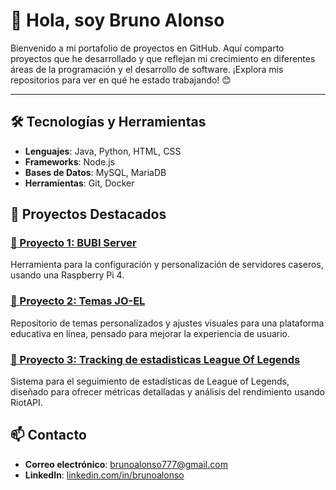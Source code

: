 # 👋 Hola, soy Bruno Alonso

Bienvenido a mi portafolio de proyectos en GitHub. Aquí comparto proyectos que he desarrollado y que reflejan mi crecimiento en diferentes áreas de la programación y el desarrollo de software. ¡Explora mis repositorios para ver en qué he estado trabajando! 😊

---

## 🛠️ Tecnologías y Herramientas
- **Lenguajes**: Java, Python, HTML, CSS
- **Frameworks**: Node.js
- **Bases de Datos**: MySQL, MariaDB
- **Herramientas**: Git, Docker

## 📂 Proyectos Destacados

### [📌 Proyecto 1: BUBI Server](https://github.com/bait-py/bubiserver)
Herramienta para la configuración y personalización de servidores caseros, usando una Raspberry Pi 4.

### [📌 Proyecto 2: Temas JO-EL](https://github.com/bait-py/temasjoel)
Repositorio de temas personalizados y ajustes visuales para una plataforma educativa en línea, pensado para mejorar la experiencia de usuario.

### [📌 Proyecto 3: Tracking de estadisticas League Of Legends](https://github.com/bait-py/semen)
Sistema para el seguimiento de estadísticas de League of Legends, diseñado para ofrecer métricas detalladas y análisis del rendimiento usando RiotAPI.

## 📫 Contacto
- **Correo electrónico**: brunoalonso777@gmail.com
- **LinkedIn**: [linkedin.com/in/brunoalonso](https://es.linkedin.com/in/bruno-alonso-pujol-b14171262)
